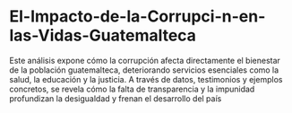 # El-Impacto-de-la-Corrupci-n-en-las-Vidas-Guatemalteca
Este análisis expone cómo la corrupción afecta directamente el bienestar de la población guatemalteca, deteriorando servicios esenciales como la salud, la educación y la justicia. A través de datos, testimonios y ejemplos concretos, se revela cómo la falta de transparencia y la impunidad profundizan la desigualdad y frenan el desarrollo del país
